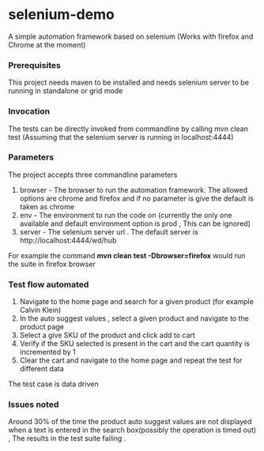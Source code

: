 # selenium-demo
A simple automation framework based on selenium (Works with firefox and Chrome at the moment) 

### Prerequisites
This project needs maven to be installed and needs selenium server to be running in standalone or grid mode 

### Invocation 
The tests can be directly invoked from commandline by calling mvn clean test (Assuming that the selenium server is running in localhost:4444) 

### Parameters
The project accepts three commandline parameters 
1. browser - The browser to run the automation framework. The allowed options are chrome and firefox and if no parameter is give the default is taken as chrome 
2. env - The environment to run the code on (currently the only one available and default environment option is prod , This can be ignored) 
3. server - The selenium server url . The default server is http://localhost:4444/wd/hub

For example the command **mvn clean test -Dbrowser=firefox** would run the suite in firefox browser 


### Test flow automated
1. Navigate to the home page and search for a given product (for example Calvin Klein) 
2. In the auto suggest values , select a given product and navigate to the product page 
3. Select a give SKU of the product and click add to cart 
4. Verify if the SKU selected is present in the cart and the cart quantity is incremented by 1 
5. Clear the cart and navigate to the home page and repeat the test for different data 

The test case is data driven 

### Issues noted 
Around 30% of the time the product auto suggest values are not displayed when a text is entered in the search box(possibly the operation is timed out) , The results in the test suite failing .


